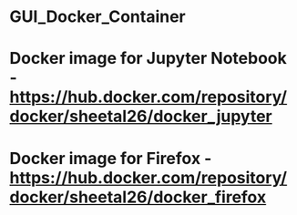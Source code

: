 # GUI_Docker_Container

# Docker image for Jupyter Notebook - https://hub.docker.com/repository/docker/sheetal26/docker_jupyter

# Docker image for Firefox - https://hub.docker.com/repository/docker/sheetal26/docker_firefox
